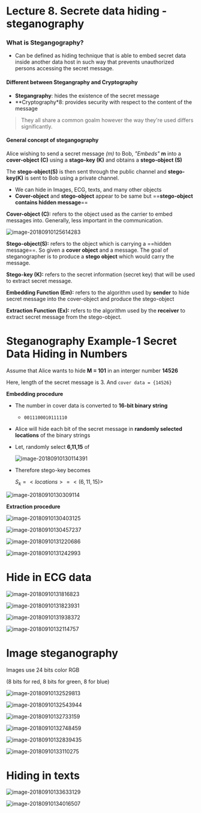 # Lecture 8. Secrete data hiding - steganography

### What is Stegangography?

- Can be defined as hiding technique that is able to embed secret data inside another data host in such way that prevents unauthorized persons accessing the secret message.

#### Different between Stegangraphy and Cryptography
- **Stegangraphy**: hides the existence of the secret message
- **Cryptography*8: provides security with respect to the content of the message

> They all share a common goalm however the way they're used differs significantly.

#### General concept of stegangography

Alice wishing to send a secret message *(m)* to Bob, *"Embeds"* **m** into a **cover-object (C)** using a **stago-key (K)** and obtains a **stego-object (S)**

The **stego-object(S)** is then sent through the public channel and **stego-key(K)** is sent to Bob using a private channel.

- We can hide in Images, ECG, texts, and many other objects
- **Cover-object** and **stego-object** appear to be same but ==**stego-object contains hidden message**==

**Cover-object (C):** refers to the object used as the carrier to embed messages into. Generally, less important in the communication.

![image-20180910125614283](image-20180910125614283.png)



**Stego-object(S):** refers to the object which is carrying a ==hidden message==. So given a **cover object** and a message. The goal of steganographer is to produce a **stego object** which would carry the message.



**Stego-key (K):** refers to the secret information (secret key) that will be used to extract secret message.



**Embedding Function (Em):** refers to the algorithm used by **sender** to hide secret message into the cover-object and produce the stego-object

**Extraction Function (Ex):** refers to the algorithm used by the **receiver** to extract secret message from the stego-object.





# Steganography Example-1 Secret Data Hiding in Numbers

Assume that Alice wants to hide **M = 101** in an interger number **14526**

Here, length of the secret message is 3. And `cover data = {14526}`

**Embedding procedure**

- The number in cover data is converted to **16-bit binary string**

  - `0011100010111110`

- Alice will hide each bit of the secret message in **randomly selected locations** of the binary strings

- Let, randomly select **6,11,15** of

  ![image-20180910130114391](image-20180910130114391.png)

- Therefore stego-key becomes

  $S_k = <locations> = <(6,11,15)>$

![image-20180910130309114](image-20180910130309114.png)

 **Extraction procedure**

![image-20180910130403125](image-20180910130403125.png)

![image-20180910130457237](image-20180910130457237.png)

![image-20180910131220686](image-20180910131220686.png)

![image-20180910131242993](image-20180910131242993.png)

# Hide in ECG data

![image-20180910131816823](image-20180910131816823.png)

![image-20180910131823931](image-20180910131823931.png)

![image-20180910131938372](image-20180910131938372.png)

![image-20180910132114757](image-20180910132114757.png)

# Image steganography

Images use 24 bits color RGB

(8 bits for red, 8 bits for green, 8 for blue)

![image-20180910132529813](image-20180910132529813.png)

![image-20180910132543944](image-20180910132543944.png)

![image-20180910132733159](image-20180910132733159.png)

![image-20180910132748459](image-20180910132748459.png)

![image-20180910132839435](image-20180910132839435.png)

![image-20180910133110275](image-20180910133110275.png)

# Hiding in texts

![image-20180910133633129](image-20180910133633129.png)

![image-20180910134016507](image-20180910134016507.png)

